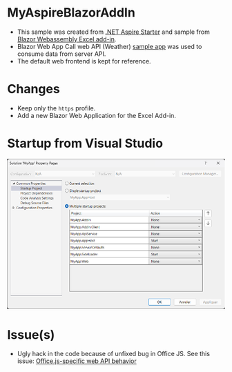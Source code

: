 # MyAspireBlazorAddIn
- This sample was created from [.NET Aspire Starter](https://learn.microsoft.com/en-us/dotnet/aspire/get-started/build-your-first-aspire-app?tabs=visual-studio) and sample from [Blazor Webassembly Excel add-in](https://github.com/OfficeDev/Office-Add-in-samples/tree/main/Samples/blazor-add-in/excel-blazor-add-in).
- Blazor Web App Call web API (Weather) [sample app](https://github.com/dotnet/blazor-samples/tree/main/8.0/BlazorWebAppCallWebApi_Weather) was used to consume data from server API.
- The default web frontend is kept for reference.

# Changes
- Keep only the ```https``` profile.
- Add a new Blazor Web Application for the Excel Add-in.

# Startup from Visual Studio
![Startup](startup.png)

# Issue(s)
- Ugly hack in the code because of unfixed bug in Office JS. See this issue: [Office.js-specific web API behavior](https://learn.microsoft.com/en-us/office/dev/add-ins/develop/referencing-the-javascript-api-for-office-library-from-its-cdn#officejs-specific-web-api-behavior)

